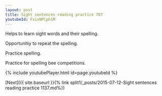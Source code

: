 ```yaml
---
layout: post
title: Sight sentences reading practice 787
youtubeId: FvinNPCph1M
---
```

 
 
Helps to learn sight words and their spelling.

Opportunitiy to repeat the spelling. 

Practice spelling. 
 
Practice for spelling bee competitions. 
 
{% include youtubePlayer.html id=page.youtubeId %}
 
 

[Next]({{ site.baseurl }}{% link  split1/_posts/2015-07-12-Sight sentences reading practice 1137.md%})
 
